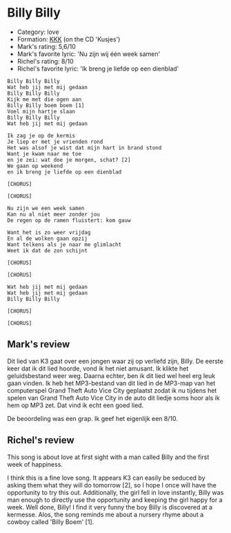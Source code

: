 # Billy Billy

 * Category: love
 * Formation: [KKK](Kkk.md) (on the CD 'Kusjes')
 * Mark's rating: 5,6/10
 * Mark's favorite lyric: 'Nu zijn wij één week samen'
 * Richel's rating: 8/10
 * Richel's favorite lyric: 'Ik breng je liefde op een dienblad'

```
Billy Billy Billy
Wat heb jij met mij gedaan
Billy Billy Billy
Kijk me met die ogen aan
Billy Billy boem boem [1]
Voel mijn hartje slaan
Billy Billy Billy
Wat heb jij met mij gedaan

Ik zag je op de kermis
Je liep er met je vrienden rond
Het was alsof je wist dat mijn hart in brand stond
Want je kwam naar me toe 
en je zei: wat doe je morgen, schat? [2]
We gaan op weekend
en ik breng je liefde op een dienblad

[CHORUS]

[CHORUS]

Nu zijn we een week samen
Kan nu al niet meer zonder jou
De regen op de ramen fluistert: kom gauw

Want het is zo weer vrijdag
En al de wolken gaan opzij
Want telkens als je naar me glimlacht
Weet ik dat de zon schijnt

[CHORUS]

[CHORUS]

Wat heb jij met mij gedaan
Wat heb jij met mij gedaan
Billy Billy Billy

[CHORUS]

[CHORUS]
```

## Mark's review

Dit lied van K3 gaat over een jongen waar zij op verliefd zijn, Billy. 
De eerste keer dat ik dit lied hoorde, vond ik het niet amusant. 
Ik klikte het geluidsbestand weer weg. 
Daarna echter, ben ik dit lied wel heel erg leuk gaan vinden. 
Ik heb het MP3-bestand van dit lied in de MP3-map van het computerspel Grand Theft Auto Vice City geplaatst 
zodat ik nu tijdens het spelen van Grand Theft Auto Vice City in de auto dit liedje soms hoor als ik hem op MP3 zet. 
Dat vind ik echt een goed lied.

De beoordeling was een grap. Ik geef het eigenlijk een 8/10.

## Richel's review

This song is about love at first sight with a man called Billy and the first week of happiness.

I think this is a fine love song. It appears K3 can easily be seduced by asking them what they will do tomorrow [2],
so I hope I once will have the opportunity to try this out. Additionally, the girl fell in love instantly, Billy
was man enough to directly use the opportunity and keeping the girl happy for a week. Well done, Billy!
I find it very funny the boy Billy is discovered at a kermesse. Alos, the song reminds me about a nursery rhyme about a cowboy called 'Billy Boem' [1].
